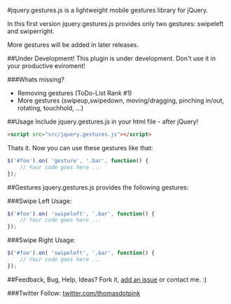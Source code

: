 #jquery.gestures.js
is a lightweight mobile gestures library for jQuery.

In this first version jquery.gestures.js provides only two gestures: swipeleft and swiperright.

More gestures will be added in later releases.

##Under Development!
This plugin is under development. Don't use it in your productive eviroment!

###Whats missing?
* Removing gestures (ToDo-List Rank #1)
* More gestures (swipeup,swipedown, moving/dragging, pinching in/out, rotating, touchhold, ...)

##Usage
Include jquery.gestures.js in your html file - after jQuery!
``` html
<script src="src/jquery.gestures.js"></script>
```

Thats it.
Now you can use these gestures like that:
``` javascript
$('#foo').on( 'gesture', '.bar', function() {
	// Your code goes here ...
});
```


##Gestures
jquery.gestures.js provides the following gestures:

###Swipe Left
Usage:
``` javascript
$('#foo').on( 'swipeleft', '.bar', function() {
	// Your code goes here ...
});
```

###Swipe Right
Usage:
``` javascript
$('#foo').on( 'swipeleft', '.bar', function() {
	// Your code goes here ...
});
```


##Feedback, Bug, Help, Ideas?
Fork it, [add an issue](https://github.com/thomaspink/jquery.gestures.js/issues) or contact me. :)

###Twitter
Follow: [twitter.com/thomasdotpink](http://twitter.com/thomasdotpink)